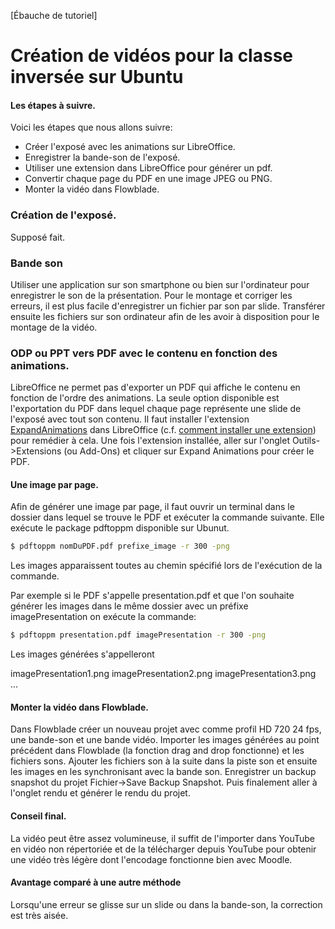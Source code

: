 [Ébauche de tutoriel]

# Création de vidéos pour la classe inversée sur Ubuntu

#### Les étapes à suivre.
Voici les étapes que nous allons suivre:
- Créer l'exposé avec les animations sur LibreOffice. 
- Enregistrer la bande-son de l'exposé.
- Utiliser une extension dans LibreOffice pour générer un pdf.
- Convertir chaque page du PDF en une image JPEG ou PNG. 
- Monter la vidéo dans Flowblade.

### Création de l'exposé.
Supposé fait.

### Bande son

Utiliser une application sur son smartphone ou bien sur l'ordinateur pour enregistrer le son de la présentation. Pour le montage et corriger les erreurs, il est plus facile d'enregistrer un fichier par son par slide. Transférer ensuite les fichiers sur son ordinateur afin de les avoir à disposition pour le montage de la vidéo.

### ODP ou PPT vers PDF avec le contenu en fonction des animations. 
LibreOffice ne permet pas d'exporter un PDF qui affiche le contenu en fonction de l'ordre des animations. La seule option disponible est l'exportation du PDF dans lequel chaque page représente une slide de l'exposé avec tout son contenu. Il faut installer l'extension [ExpandAnimations](https://www.monperrus.net/martin/export+animations+to+pdf+in+libreoffice-openoffice) dans LibreOffice (c.f. [comment installer une extension](https://wiki.documentfoundation.org/Documentation/HowTo/install_extension)) pour remédier à cela. Une fois l'extension installée, aller sur l'onglet Outils->Extensions (ou Add-Ons) et cliquer sur Expand Animations pour créer le PDF.

#### Une image par page.
Afin de générer une image par page, il faut ouvrir un terminal dans le dossier dans lequel se trouve le PDF et exécuter la commande suivante. Elle exécute le package pdftoppm disponible sur Ubunut.

```sh
$ pdftoppm nomDuPDF.pdf prefixe_image -r 300 -png
```
Les images apparaissent toutes au chemin spécifié lors de l'exécution de la commande. 

Par exemple si le PDF s'appelle presentation.pdf et que l'on souhaite générer les images dans le même dossier avec un préfixe imagePresentation on exécute la commande:
```sh
$ pdftoppm presentation.pdf imagePresentation -r 300 -png
```
Les images générées s'appelleront 

imagePresentation1.png
imagePresentation2.png
imagePresentation3.png
...
#### Monter la vidéo dans Flowblade.

Dans Flowblade créer un nouveau projet avec comme profil HD 720 24 fps, une bande-son et une bande vidéo. Importer les images générées au point précédent dans Flowblade (la fonction drag and drop fonctionne) et les fichiers sons. Ajouter les fichiers son à la suite dans la piste son et ensuite les images en les synchronisant avec la bande son. Enregistrer un backup snapshot du projet Fichier->Save Backup Snapshot. Puis finalement aller à l'onglet rendu et générer le rendu du projet. 

#### Conseil final.
La vidéo peut être assez volumineuse, il suffit de l'importer dans YouTube en vidéo non répertoriée et de la télécharger depuis YouTube pour obtenir une vidéo très légère dont l'encodage fonctionne bien avec Moodle. 

#### Avantage comparé à une autre méthode
Lorsqu'une erreur se glisse sur un slide ou dans la bande-son, la correction est très aisée.
